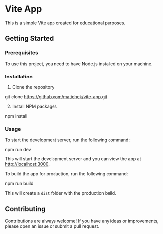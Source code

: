 # Vite App

This is a simple Vite app created for educational purposes.

## Getting Started

### Prerequisites

To use this project, you need to have Node.js installed on your machine.

### Installation

1. Clone the repository

git clone https://github.com/matichek/vite-app.git

2. Install NPM packages

npm install


### Usage

To start the development server, run the following command:

npm run dev

This will start the development server and you can view the app at [http://localhost:3000](http://localhost:3000).

To build the app for production, run the following command:

npm run build


This will create a `dist` folder with the production build.

## Contributing

Contributions are always welcome! If you have any ideas or improvements, please open an issue or submit a pull request.

